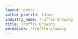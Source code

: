 ```yaml
---
layout: posts 
author_profile: false 
industry_name: Truffle Growing
title: Truffle Growing
permalink: /truffle-growing
---
```


